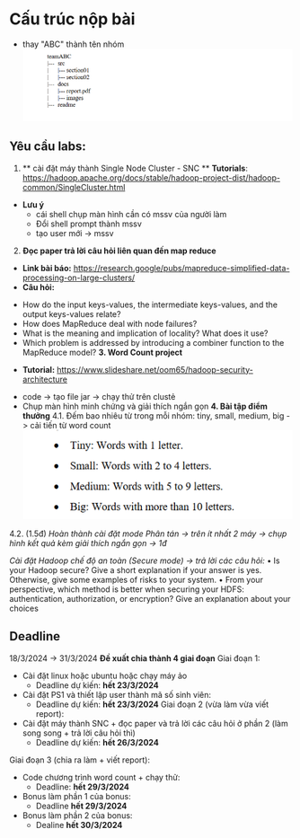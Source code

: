 # Cấu trúc nộp bài
- thay "ABC" thành tên nhóm
![cấu trúc](/imgs/image.png)

## Yêu cầu labs:
1. ** cài đặt máy thành Single Node Cluster - SNC **
**Tutorials**: <href>https://hadoop.apache.org/docs/stable/hadoop-project-dist/hadoop-common/SingleCluster.html</href>
* **Lưu ý**
    - cái shell chụp màn hình cần có mssv của người làm
    - Đổi shell prompt thành mssv
    - tạo user mới -> mssv
2.  **Đọc paper trả lời câu hỏi liên quan đến map reduce**
* **Link bài báo:**
<href>https://research.google/pubs/mapreduce-simplified-data-processing-on-large-clusters/</href>
* **Câu hỏi:**
- How do the input keys-values, the intermediate keys-values, and the output keys-values relate?
- How does MapReduce deal with node failures?
- What is the meaning and implication of locality? What does it use?
- Which problem is addressed by introducing a combiner function to the MapReduce model?
**3.  Word Count project**
* **Tutorial:**
<href>https://www.slideshare.net/oom65/hadoop-security-architecture</href>
- code -> tạo file jar -> chạy thử trên clustẻ
- Chụp màn hình minh chứng và giải thích ngắn gọn
**4.  Bài tập điểm thưởng**
4.1. Đếm bao nhiêu từ trong mỗi nhóm: tiny, small, medium, big -> cải tiến từ word count
![alt text](imgs/image-1.png)

4.2. (1.5đ) *Hoàn thành cài đặt mode Phân tán -> trên ít nhất 2 máy -> chụp hình kết quả kèm giải thích ngắn gọn -> 1đ*

*Cài đặt Hadoop chế độ an toàn (Secure mode) -> trả lời các câu hỏi:*
    • Is your Hadoop secure? Give a short explanation if your answer is yes. Otherwise, give some examples
    of risks to your system.
    • From your perspective, which method is better when securing your HDFS: authentication,
    authorization, or encryption? Give an explanation about your choices

## Deadline
18/3/2024 -> 31/3/2024
**Đề xuất chia thành 4 giai đoạn**
Giai đoạn 1:
* Cài đặt linux hoặc ubuntu hoặc chạy máy ảo 
    * Deadline dự kiến: **hết 23/3/2024**
* Cài đặt PS1 và thiết lập user thành mã số sinh viên:
  * Deadline dự kiến: **hết 23/3/2024**
Giai đoạn 2 (vừa làm vừa viết report):
* Cài đặt máy thành SNC  + đọc paper và trả lời các câu hỏi ở phần 2 (làm song song + trả lời câu hỏi thì) 
  * Deadline dự kiến: **hết 26/3/2024**

Giai đoạn 3 (chia ra làm + viết report):
* Code chương trình word count + chạy thử:
  * Deadline: **hết 29/3/2024**
* Bonus làm phần 1 của bonus: 
  * Deadline **hết 29/3/2024**
* Bonus làm phần 2 của bonus:
  * Dealine **hết 30/3/2024**

